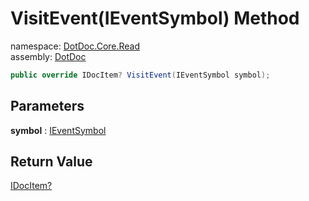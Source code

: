 ﻿# VisitEvent\(IEventSymbol\) Method

namespace: [DotDoc\.Core\.Read](../../DotDoc.Core.Read.md)<br />
assembly: [DotDoc](../../../DotDoc.md)



```csharp
public override IDocItem? VisitEvent(IEventSymbol symbol);
```

## Parameters

__symbol__ : [IEventSymbol](https://docs.microsoft.com/dotnet/api/Microsoft.CodeAnalysis.IEventSymbol)



## Return Value

[IDocItem?](../../../DotDoc/DotDoc.Core.Models/IDocItem.md)



